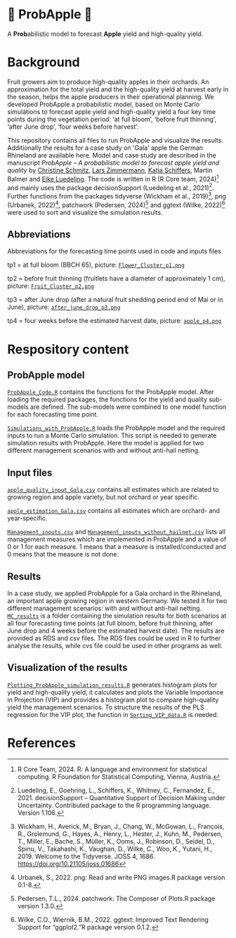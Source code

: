 # **🍏 ProbApple 🍎** 
A **Prob**abilistic model to forecast **Apple** yield and high-quality yield. 

# Background
Fruit growers aim to produce high-quality apples in their orchards. An approximation for the total yield and the high-quality yield at harvest early in the season, helps the apple producers in their operational planning. We developed ProbApple a probabilistic model, based on Monte Carlo simulations to forecast apple yield and high-quality yield a four key time points during the vegetation period: ‘at full bloom’, ‘before fruit thinning’, ‘after June drop’, ‘four weeks before harvest’. 

This repository contains all files to run ProbApple and visualize the results. Additionally the results for a case study on 'Gala' apple the German Rhineland are available here. Model and case study are described in the manuscript *ProbApple – A probabilistic model to forecast apple yield and quality* by [Christine Schmitz](https://github.com/ChristineSchmitz), [Lars Zimmermann](https://github.com/Lars-Zimmermann), [Katja Schiffers](https://github.com/katjaschiffers), Martin Balmer and [Eike Luedeling](https://github.com/eikeluedeling). 
The code is written in R (R Core team, 2024)[^1] and mainly uses the package decisionSupport (Luedeling et al., 2021)[^2]. Further functions from the packages tidyverse (Wickham et al., 2019)[^3], png (Urbanek, 2022)[^4], patchwork (Pedersen, 2024)[^5] and ggtext (Wilke, 2022)[^6] were used to sort and visualize the simulation results. 

## Abbreviations
Abbreviations for the forecasting time points used in code and inputs files

tp1 = at full bloom (BBCH 65), picture: [`Flower_Cluster_p1.png`](https://github.com/ChristineSchmitz/ProbApple/blob/main/Flower_Cluster_p1.png)

tp2 = before fruit thinning (fruitlets have a diameter of approximately 1 cm), picture: [`Fruit_Cluster_p2.png`](https://github.com/ChristineSchmitz/ProbApple/blob/main/Fruit_Cluster_p2.png)

tp3 = after June drop (after a natural fruit shedding period end of Mai or in June), picture: [`after_june_drop_p3.png`](https://github.com/ChristineSchmitz/ProbApple/blob/main/after_june_drop_p3.png)

tp4 = four weeks before the estimated harvest date, picture: [`apple_p4.png`](https://github.com/ChristineSchmitz/ProbApple/blob/main/apple_p4.png)

# Respository content

## ProbApple model

[`ProbApple_Code.R`](https://github.com/ChristineSchmitz/ProbApple/blob/main/ProbApple_Code.R) contains the functions for the ProbApple model. After loading the required packages, the functions for the yield and quality sub-models are defined. The sub-models were combined to one model function for each forecasting time point. 

[`Simulations_with_ProbApple.R`](https://github.com/ChristineSchmitz/ProbApple/blob/main/Simulations_with_ProbApple.R) loads the ProbApple model and the required inputs to run a Monte Carlo simulation. This script is needed to generate simulation results with ProbApple. Here the model is applied for two different management scenarios with and without anti-hail netting.  

## Input files

[`apple_quality_input_Gala.csv`](https://github.com/ChristineSchmitz/ProbApple/blob/main/apple_quality_input_Gala.csv) contains all estimates which are related to growing region and apple variety, but not orchard or year specific. 

[`apple_estimation_Gala.csv`](https://github.com/ChristineSchmitz/ProbApple/blob/main/apple_estimation_Gala.csv) contains all estimates which are orchard- and year-specific. 

[`Management_inputs.csv`](https://github.com/ChristineSchmitz/ProbApple/blob/main/Management_inputs.csv) and [`Management_inputs_without_hailnet.csv`](https://github.com/ChristineSchmitz/ProbApple/blob/main/Management_inputs_without_hailnet.csv) lists all management measures which are implemented in ProbApple and a value of 0 or 1 for each measure. 1 means that a measure is installed/conducted and 0 means that the measure is not done. 

## Results 
In a case study, we applied ProbApple for a Gala orchard in the Rhineland, an important apple growing region in western Germany. We tested it for two different management scenarios: with and without anti-hail netting. 
[`MC_results`](https://github.com/ChristineSchmitz/ProbApple/blob/main/MC_results) is a folder containing the simulation results for both scenarios at all four forecasting time points (at full bloom, before fruit thinning, after June drop and 4 weeks before the estimated harvest date). The results are provided as RDS and csv files. The RDS files could be used in R to further analyse the results, while cvs file could be used in other programs as well.

## Visualization of the results
[`Plotting_ProbApple_simulation_results.R`](https://github.com/ChristineSchmitz/ProbApple/blob/main/Plotting_ProbApple_simulation_results.R) generates histogram plots for yield and high-quality yield, it calculates and plots the Variable Importance in Projection (VIP) and provides a histogram plot to compare high-quality yield the management scenarios. To structure the results of the PLS regression for the VIP plot, the function in [`Sorting_VIP_data.R`](https://github.com/ChristineSchmitz/ProbApple/blob/main/Sorting_VIP_data.R) is needed. 

# References

[^1]: R Core Team, 2024. R: A language and environment for statistical computing. R Foundation for Statistical Computing, Vienna, Austria.
[^2]: Luedeling, E., Goehring, L., Schiffers, K., Whitney, C., Fernandez, E., 2021. decisionSupport – Quantitative Support of Decision Making under Uncertainty. Contributed package to the R programming language. Version 1.106.
[^3]: Wickham, H., Averick, M., Bryan, J., Chang, W., McGowan, L., François, R., Grolemund, G., Hayes, A., Henry, L., Hester, J., Kuhn, M., Pedersen, T., Miller, E., Bache, S., Müller, K., Ooms, J., Robinson, D., Seidel, D., Spinu, V., Takahashi, K., Vaughan, D., Wilke, C., Woo, K., Yutani, H., 2019. Welcome to the Tidyverse. JOSS 4, 1686. https://doi.org/10.21105/joss.01686
[^4]: Urbanek, S., 2022. png: Read and write PNG images.R package version 0.1-8.
[^5]: Pedersen, T.L., 2024. patchwork: The Composer of Plots.R package version 1.3.0.
[^6]: Wilke, C.O., Wiernik, B.M., 2022. ggtext: Improved Text Rendering Support for “ggplot2.”R package version 0.1.2.